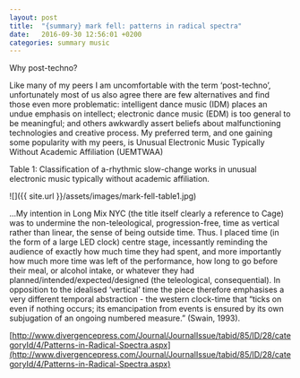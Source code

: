 ```yaml
---
layout: post
title:  "{summary} mark fell: patterns in radical spectra"
date:   2016-09-30 12:56:01 +0200
categories: summary music
---
```

Why post-techno?

Like many of my peers I am uncomfortable with the term ‘post-techno’, unfortunately most of us also agree there are few alternatives and find those even more problematic: intelligent dance music (IDM) places an undue emphasis on intellect; electronic dance music (EDM) is too general to be meaningful; and others awkwardly assert beliefs about malfunctioning technologies and creative process. My preferred term, and one gaining some popularity with my peers, is Unusual Electronic Music Typically Without Academic Affiliation (UEMTWAA)

Table 1: Classification of a-rhythmic slow-change works in unusual electronic music typically without academic affiliation.

![]({{ site.url }}/assets/images/mark-fell-table1.jpg)

...My intention in Long Mix NYC (the title itself clearly a reference to Cage) was to undermine the non-teleological, progression-free, time as vertical rather than linear, the sense of being outside time. Thus. I placed time (in the form of a large LED clock) centre stage, incessantly reminding the audience of exactly how much time they had spent, and more importantly how much more time was left of the performance, how long to go before their meal, or alcohol intake, or whatever they had planned/intended/expected/designed (the teleological, consequential). In opposition to the idealised ‘vertical’ time the piece therefore emphasises a very different temporal abstraction - the western clock-time that “ticks on even if nothing occurs; its emancipation from events is ensured by its own subjugation of an ongoing numbered measure.” (Swain, 1993).

[http://www.divergencepress.com/Journal/JournalIssue/tabid/85/ID/28/categoryId/4/Patterns-in-Radical-Spectra.aspx](http://www.divergencepress.com/Journal/JournalIssue/tabid/85/ID/28/categoryId/4/Patterns-in-Radical-Spectra.aspx)